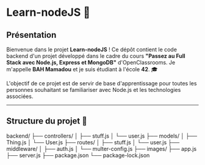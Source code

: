 # Learn-nodeJS 🌟

## Présentation

Bienvenue dans le projet **Learn-nodeJS** ! Ce dépôt contient le code backend d'un projet développé dans le cadre du cours **"Passez au Full Stack avec Node.js, Express et MongoDB"** d'OpenClassrooms. Je m'appelle **BAH Mamadou** et je suis étudiant à l'école **42**. 🎓

L'objectif de ce projet est de servir de base d'apprentissage pour toutes les personnes souhaitant se familiariser avec Node.js et les technologies associées.

---

## Structure du projet 📁
backend/ ├── controllers/ │ ├── stuff.js │ └── user.js ├── models/ │ ├── Thing.js │ └── User.js ├── routes/ │ ├── stuff.js │ └── user.js ├── middleware/ │ ├── auth.js │ └── multer-config.js ├── images/ ├── app.js ├── server.js ├── package.json └── package-lock.json
